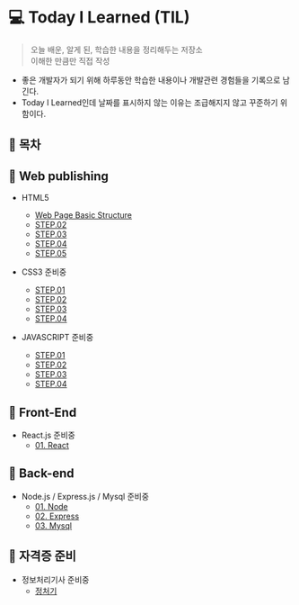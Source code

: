 # 💻 Today I Learned (TIL)
>오늘 배운, 알게 된, 학습한 내용을 정리해두는 저장소  
>이해한 만큼만 직접 작성  

* 좋은 개발자가 되기 위해 하루동안 학습한 내용이나 개발관련 경험들을 기록으로 남긴다.
* Today I Learned인데 날짜를 표시하지 않는 이유는 조급해지지 않고 꾸준하기 위함이다.

## 📌 목차

## 📝 Web publishing
* HTML5 
    * [Web Page Basic Structure](https://github.com/zhzkdls/TIL/blob/main/HTML/Step01/Basic.md)
    * [STEP.02](https://github.com)
    * [STEP.03](https://github.com)
    * [STEP.04](https://github.com)
    * [STEP.05](https://github.com)
  
    
* CSS3  준비중
    * [STEP.01](https://github.com)
    * [STEP.02](https://github.com)
    * [STEP.03](https://github.com)
    * [STEP.04](https://github.com)

* JAVASCRIPT  준비중
    * [STEP.01](https://github.com)
    * [STEP.02](https://github.com)
    * [STEP.03](https://github.com)
    * [STEP.04](https://github.com)
  

## 📝 Front-End
* React.js 준비중
    * [01. React](https://github.com)

## 📝 Back-end
* Node.js / Express.js / Mysql 준비중
    * [01. Node](https://github.com)
    * [02. Express](https://github.com)
    * [03. Mysql](https://github.com)

## 📝 자격증 준비
* 정보처리기사 준비중
    * [정처기](https://github.com)

<!-- 2. **TIL repo를 본인 계정에 fork** -->





